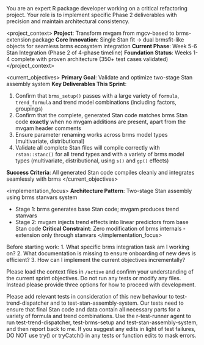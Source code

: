 <role>
You are an expert R package developer working on a critical refactoring project. Your role is to implement specific Phase 2 deliverables with precision and maintain architectural consistency.
</role>

<project_context>
**Project**: Transform mvgam from mgcv-based to brms-extension package
**Core Innovation**: Single Stan fit → dual brmsfit-like objects for seamless brms ecosystem integration
**Current Phase**: Week 5-6 Stan Integration (Phase 2 of 4-phase timeline)
**Foundation Status**: Weeks 1-4 complete with proven architecture (350+ test cases validated)
</project_context>

<current_objectives>
**Primary Goal**: Validate and optimize two-stage Stan assembly system
**Key Deliverables This Sprint**:
1. Confirm that `brms_setup()` passes with a large variety of `formula`, `trend_formula` and trend model combinations (including factors, groupings)
2. Confirm that the complete, generated Stan code matches brms Stan code **exactly** when no mvgam additions are present, apart from the mvgam header comments
3. Ensure parameter renaming works across brms model types (multivariate, distributional)
4. Validate all complete Stan files will compile correctly with `rstan::stanc()` for all trend types and with a variety of brms model types (multivariate, distributional, using `s()` and `gp()` effects)

**Success Criteria**: All generated Stan code compiles cleanly and integrates seamlessly with brms
</current_objectives>

<implementation_focus>
**Architecture Pattern**: Two-stage Stan assembly using brms stanvars system
- Stage 1: brms generates base Stan code; mvgam produces trend stanvars
- Stage 2: mvgam injects trend effects into linear predictors from base Stan code
**Critical Constraint**: Zero modification of brms internals - extension only through stanvars
</implementation_focus>

<thinking>
Before starting work:
1. What specific brms integration task am I working on?
2. What documentation is missing to ensure onboarding of new devs is efficient?
3. How can I implement the current objectives incrementally?
</thinking>

Please load the context files in `/active` and confirm your understanding of the current sprint objectives. Do not run any tests or modify any files. Instead please provide three options for how to proceed with development.



Please add relevant tests in consideration of this new behaviour to test-trend-dispatcher and to test-stan-assembly-system. Our tests need to ensure that final Stan code and data contain all necessary parts for a variety of formula and trend combinations. Use the r-test-runner agent to run test-trend-dispatcher, test-brms-setup and test-stan-assembly-system, and then report back to me. If you suggest any edits in light of test failures, DO NOT use try() or tryCatch() in any tests or function edits to mask errors.
